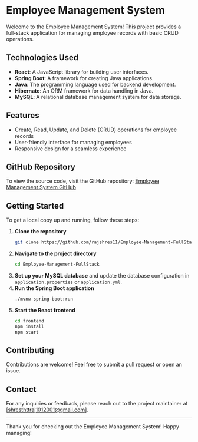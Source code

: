 # Employee Management System

Welcome to the Employee Management System! This project provides a full-stack application for managing employee records with basic CRUD operations.

## Technologies Used

- **React**: A JavaScript library for building user interfaces.
- **Spring Boot**: A framework for creating Java applications.
- **Java**: The programming language used for backend development.
- **Hibernate**: An ORM framework for data handling in Java.
- **MySQL**: A relational database management system for data storage.

## Features

- Create, Read, Update, and Delete (CRUD) operations for employee records
- User-friendly interface for managing employees
- Responsive design for a seamless experience

## GitHub Repository

To view the source code, visit the GitHub repository: [Employee Management System GitHub](https://github.com/rajshres11/Employee-Management-FullStack.git)

## Getting Started

To get a local copy up and running, follow these steps:

1. **Clone the repository**
   ```bash
   git clone https://github.com/rajshres11/Employee-Management-FullStack.git
   ```
2. **Navigate to the project directory**
   ```bash
   cd Employee-Management-FullStack
   ```
3. **Set up your MySQL database** and update the database configuration in `application.properties` or `application.yml`.
4. **Run the Spring Boot application**
   ```bash
   ./mvnw spring-boot:run
   ```
5. **Start the React frontend**
   ```bash
   cd frontend
   npm install
   npm start
   ```

## Contributing

Contributions are welcome! Feel free to submit a pull request or open an issue.

## Contact

For any inquiries or feedback, please reach out to the project maintainer at [shresthttraj1012001@gmail.com].

---

Thank you for checking out the Employee Management System! Happy managing!
